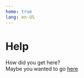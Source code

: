 ```yaml
---
home: true
lang: en-US
---
```


# Help
How did you get here?  
Maybe you wanted to go [here](/help/guides/getting-started.md)